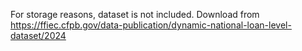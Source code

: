 For storage reasons, dataset is not included. Download from https://ffiec.cfpb.gov/data-publication/dynamic-national-loan-level-dataset/2024
